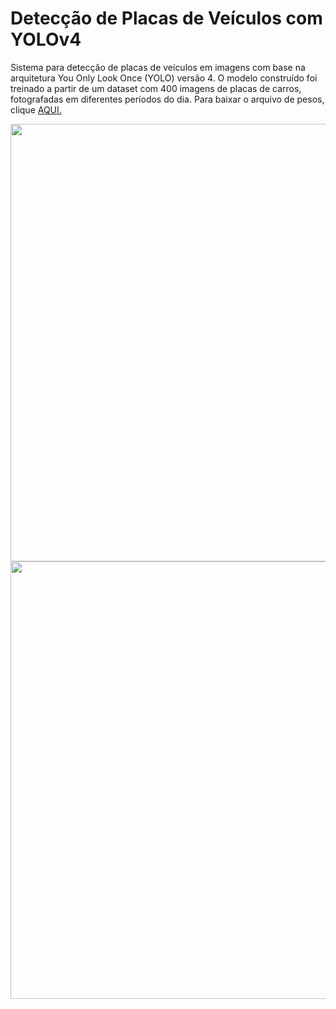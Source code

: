 # Detecção de Placas de Veículos com YOLOv4
Sistema para detecção de placas de veículos em imagens com base na arquitetura You Only Look Once (YOLO) versão 4. O modelo construído foi treinado a partir de um dataset com 400 imagens de placas de carros, fotografadas em diferentes períodos do dia. Para baixar o arquivo de pesos, clique [AQUI.](https://drive.google.com/file/d/1LV_mJXc30uZfnMRkGgn0jsTO8GN5p510/view?usp=sharing)

<div align="center">
<img src="https://user-images.githubusercontent.com/79773730/152886921-a5235eb2-0a0f-46c6-9dbc-4b87bba85a95.jpg" width="700px"/>
<img src="https://user-images.githubusercontent.com/79773730/152887463-eea5adb4-a461-49cd-a756-571a6b027beb.jpg" width="700px"/>
</div>
